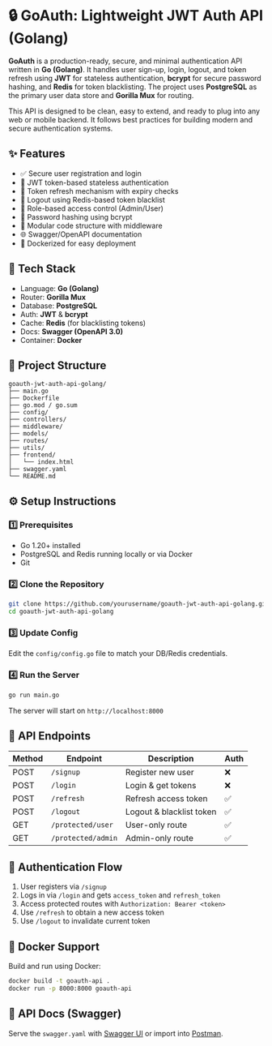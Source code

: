 # 🔒 GoAuth: Lightweight JWT Auth API (Golang)

**GoAuth** is a production-ready, secure, and minimal authentication API written in **Go (Golang)**. It handles user sign-up, login, logout, and token refresh using **JWT** for stateless authentication, **bcrypt** for secure password hashing, and **Redis** for token blacklisting. The project uses **PostgreSQL** as the primary user data store and **Gorilla Mux** for routing.

This API is designed to be clean, easy to extend, and ready to plug into any web or mobile backend. It follows best practices for building modern and secure authentication systems.


## ✨ Features

- ✅ Secure user registration and login
- 🔑 JWT token-based stateless authentication
- 🔄 Token refresh mechanism with expiry checks
- 🚪 Logout using Redis-based token blacklist
- 👤 Role-based access control (Admin/User)
- 🔐 Password hashing using bcrypt
- 🧩 Modular code structure with middleware
- 🌐 Swagger/OpenAPI documentation
- 🐳 Dockerized for easy deployment


## 🚀 Tech Stack

- Language: **Go (Golang)**
- Router: **Gorilla Mux**
- Database: **PostgreSQL**
- Auth: **JWT** & **bcrypt**
- Cache: **Redis** (for blacklisting tokens)
- Docs: **Swagger (OpenAPI 3.0)**
- Container: **Docker**


## 📂 Project Structure

```
goauth-jwt-auth-api-golang/
├── main.go
├── Dockerfile
├── go.mod / go.sum
├── config/
├── controllers/
├── middleware/
├── models/
├── routes/
├── utils/
├── frontend/
│   └── index.html
├── swagger.yaml
└── README.md
```


## ⚙️ Setup Instructions

### 1️⃣ Prerequisites

- Go 1.20+ installed
- PostgreSQL and Redis running locally or via Docker
- Git

### 2️⃣ Clone the Repository

```bash
git clone https://github.com/yourusername/goauth-jwt-auth-api-golang.git
cd goauth-jwt-auth-api-golang
```

### 3️⃣ Update Config

Edit the `config/config.go` file to match your DB/Redis credentials.

### 4️⃣ Run the Server

```bash
go run main.go
```

The server will start on `http://localhost:8000`


## 🧪 API Endpoints

| Method | Endpoint           | Description              | Auth |
|--------|--------------------|--------------------------|------|
| POST   | `/signup`          | Register new user        | ❌   |
| POST   | `/login`           | Login & get tokens       | ❌   |
| POST   | `/refresh`         | Refresh access token     | ✅   |
| POST   | `/logout`          | Logout & blacklist token | ✅   |
| GET    | `/protected/user`  | User-only route          | ✅   |
| GET    | `/protected/admin` | Admin-only route         | ✅   |


## 🔐 Authentication Flow

1. User registers via `/signup`
2. Logs in via `/login` and gets `access_token` and `refresh_token`
3. Access protected routes with `Authorization: Bearer <token>`
4. Use `/refresh` to obtain a new access token
5. Use `/logout` to invalidate current token


## 🐳 Docker Support

Build and run using Docker:

```bash
docker build -t goauth-api .
docker run -p 8000:8000 goauth-api
```


## 📖 API Docs (Swagger)

Serve the `swagger.yaml` with [Swagger UI](https://swagger.io/tools/swagger-ui/) or import into [Postman](https://www.postman.com/).
